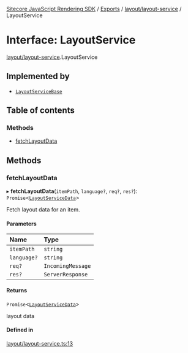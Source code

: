 [Sitecore JavaScript Rendering SDK](../README.md) / [Exports](../modules.md) / [layout/layout-service](../modules/layout_layout_service.md) / LayoutService

# Interface: LayoutService

[layout/layout-service](../modules/layout_layout_service.md).LayoutService

## Implemented by

- [`LayoutServiceBase`](../classes/layout_layout_service.LayoutServiceBase.md)

## Table of contents

### Methods

- [fetchLayoutData](layout_layout_service.LayoutService.md#fetchlayoutdata)

## Methods

### fetchLayoutData

▸ **fetchLayoutData**(`itemPath`, `language?`, `req?`, `res?`): `Promise`<[`LayoutServiceData`](layout_models.LayoutServiceData.md)\>

Fetch layout data for an item.

#### Parameters

| Name | Type |
| :------ | :------ |
| `itemPath` | `string` |
| `language?` | `string` |
| `req?` | `IncomingMessage` |
| `res?` | `ServerResponse` |

#### Returns

`Promise`<[`LayoutServiceData`](layout_models.LayoutServiceData.md)\>

layout data

#### Defined in

[layout/layout-service.ts:13](https://github.com/Sitecore/jss/blob/e49fd4cc/packages/sitecore-jss/src/layout/layout-service.ts#L13)
